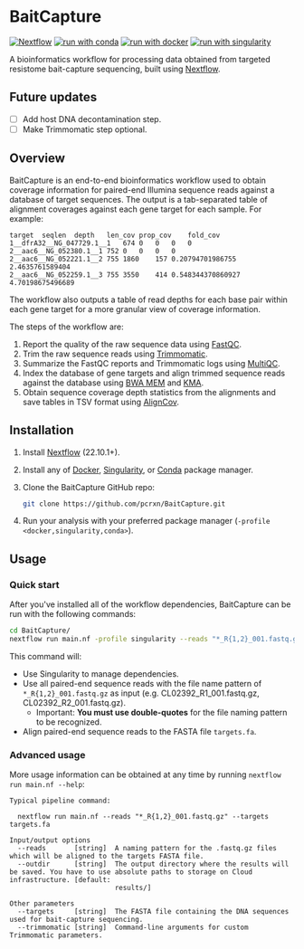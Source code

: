 # BaitCapture

[![Nextflow](https://img.shields.io/badge/nextflow%20DSL2-%E2%89%A522.10.1-23aa62.svg)](https://www.nextflow.io/)
[![run with conda](http://img.shields.io/badge/run%20with-conda-3EB049?labelColor=000000&logo=anaconda)](https://docs.conda.io/en/latest/)
[![run with docker](https://img.shields.io/badge/run%20with-docker-0db7ed?labelColor=000000&logo=docker)](https://www.docker.com/)
[![run with singularity](https://img.shields.io/badge/run%20with-singularity-1d355c.svg?labelColor=000000)](https://sylabs.io/docs/)

A bioinformatics workflow for processing data obtained from targeted resistome bait-capture sequencing, built using [Nextflow](https://www.nextflow.io/).

## Future updates

- [ ] Add host DNA decontamination step.
- [ ] Make Trimmomatic step optional.

## Overview

BaitCapture is an end-to-end bioinformatics workflow used to obtain coverage information for paired-end Illumina sequence reads against a database of target sequences.
The output is a tab-separated table of alignment coverages against each gene target for each sample.
For example:

```
target	seqlen	depth	len_cov	prop_cov	fold_cov
1__dfrA32__NG_047729.1__1	674	0	0	0	0
2__aac6__NG_052380.1__1	752	0	0	0	0
2__aac6__NG_052221.1__2	755	1860	157	0.20794701986755	2.4635761589404
2__aac6__NG_052259.1__3	755	3550	414	0.548344370860927	4.70198675496689
```

The workflow also outputs a table of read depths for each base pair within each gene target for a more granular view of coverage information.

The steps of the workflow are:

1. Report the quality of the raw sequence data using [FastQC](https://github.com/s-andrews/FastQC).
2. Trim the raw sequence reads using [Trimmomatic](https://github.com/usadellab/Trimmomatic).
3. Summarize the FastQC reports and Trimmomatic logs using [MultiQC](https://multiqc.info/).
4. Index the database of gene targets and align trimmed sequence reads against the database using [BWA MEM](https://github.com/lh3/bwa) and [KMA](https://bitbucket.org/genomicepidemiology/kma).
5. Obtain sequence coverage depth statistics from the alignments and save tables in TSV format using [AlignCov](https://github.com/pcrxn/aligncov).

## Installation

1. Install [Nextflow](https://www.nextflow.io/docs/latest/getstarted.html#installation) (22.10.1+).
2. Install any of [Docker](https://docs.docker.com/engine/install/), [Singularity](https://docs.sylabs.io/guides/3.0/user-guide/), or [Conda](https://docs.conda.io/projects/conda/en/latest/user-guide/install/index.html) package manager.


3. Clone the BaitCapture GitHub repo:

    ```bash
    git clone https://github.com/pcrxn/BaitCapture.git
    ```

4. Run your analysis with your preferred package manager (`-profile <docker,singularity,conda>`).

## Usage

### Quick start

After you've installed all of the workflow dependencies, BaitCapture can be run with the following commands:

```bash
cd BaitCapture/
nextflow run main.nf -profile singularity --reads "*_R{1,2}_001.fastq.gz" --targets targets.fa
```

This command will:

  - Use Singularity to manage dependencies.
  - Use all paired-end sequence reads with the file name pattern of `*_R{1,2}_001.fastq.gz` as input (e.g. CL02392_R1_001.fastq.gz, CL02392_R2_001.fastq.gz).
    - Important: **You must use double-quotes** for the file naming pattern to be recognized.
  - Align paired-end sequence reads to the FASTA file `targets.fa`.

### Advanced usage

More usage information can be obtained at any time by running `nextflow run main.nf --help`:

```
Typical pipeline command:

  nextflow run main.nf --reads "*_R{1,2}_001.fastq.gz" --targets targets.fa

Input/output options
  --reads       [string]  A naming pattern for the .fastq.gz files which will be aligned to the targets FASTA file.
  --outdir      [string]  The output directory where the results will be saved. You have to use absolute paths to storage on Cloud infrastructure. [default: 
                          results/] 

Other parameters
  --targets     [string]  The FASTA file containing the DNA sequences used for bait-capture sequencing.
  --trimmomatic [string]  Command-line arguments for custom Trimmomatic parameters.
```
